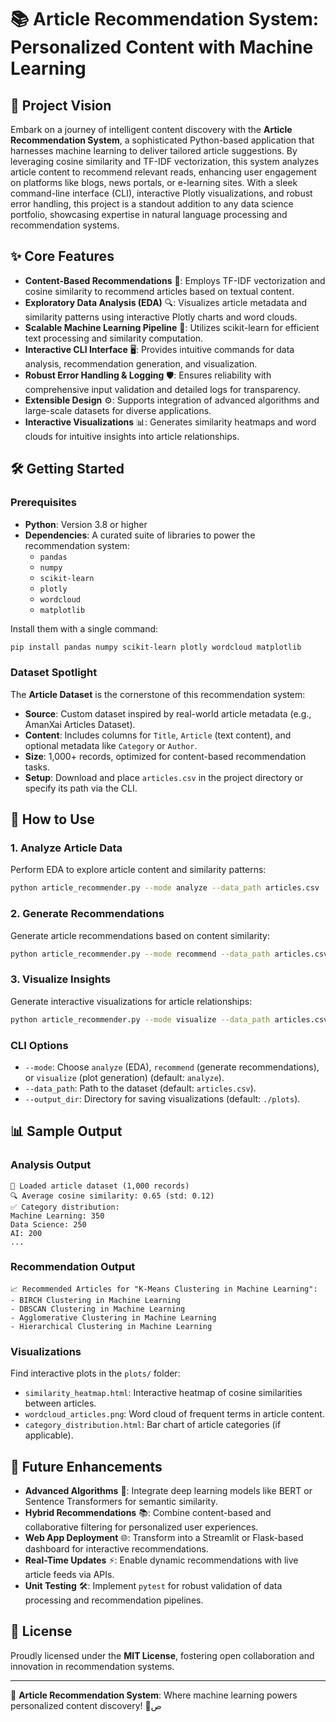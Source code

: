# 📚 Article Recommendation System: Personalized Content with Machine Learning

## 🌟 Project Vision

Embark on a journey of intelligent content discovery with the **Article Recommendation System**, a sophisticated Python-based application that harnesses machine learning to deliver tailored article suggestions. By leveraging cosine similarity and TF-IDF vectorization, this system analyzes article content to recommend relevant reads, enhancing user engagement on platforms like blogs, news portals, or e-learning sites. With a sleek command-line interface (CLI), interactive Plotly visualizations, and robust error handling, this project is a standout addition to any data science portfolio, showcasing expertise in natural language processing and recommendation systems.

## ✨ Core Features

- **Content-Based Recommendations** 📖: Employs TF-IDF vectorization and cosine similarity to recommend articles based on textual content.
- **Exploratory Data Analysis (EDA)** 🔍: Visualizes article metadata and similarity patterns using interactive Plotly charts and word clouds.
- **Scalable Machine Learning Pipeline** 🧠: Utilizes scikit-learn for efficient text processing and similarity computation.
- **Interactive CLI Interface** 🖥️: Provides intuitive commands for data analysis, recommendation generation, and visualization.
- **Robust Error Handling & Logging** 🛡️: Ensures reliability with comprehensive input validation and detailed logs for transparency.
- **Extensible Design** ⚙️: Supports integration of advanced algorithms and large-scale datasets for diverse applications.
- **Interactive Visualizations** 📊: Generates similarity heatmaps and word clouds for intuitive insights into article relationships.

## 🛠️ Getting Started

### Prerequisites

- **Python**: Version 3.8 or higher
- **Dependencies**: A curated suite of libraries to power the recommendation system:
  - `pandas`
  - `numpy`
  - `scikit-learn`
  - `plotly`
  - `wordcloud`
  - `matplotlib`

Install them with a single command:

```bash
pip install pandas numpy scikit-learn plotly wordcloud matplotlib
```

### Dataset Spotlight

The **Article Dataset** is the cornerstone of this recommendation system:

- **Source**: Custom dataset inspired by real-world article metadata (e.g., AmanXai Articles Dataset).
- **Content**: Includes columns for `Title`, `Article` (text content), and optional metadata like `Category` or `Author`.
- **Size**: 1,000+ records, optimized for content-based recommendation tasks.
- **Setup**: Download and place `articles.csv` in the project directory or specify its path via the CLI.

## 🎉 How to Use

### 1. Analyze Article Data

Perform EDA to explore article content and similarity patterns:

```bash
python article_recommender.py --mode analyze --data_path articles.csv
```

### 2. Generate Recommendations

Generate article recommendations based on content similarity:

```bash
python article_recommender.py --mode recommend --data_path articles.csv
```

### 3. Visualize Insights

Generate interactive visualizations for article relationships:

```bash
python article_recommender.py --mode visualize --data_path articles.csv
```

### CLI Options

- `--mode`: Choose `analyze` (EDA), `recommend` (generate recommendations), or `visualize` (plot generation) (default: `analyze`).
- `--data_path`: Path to the dataset (default: `articles.csv`).
- `--output_dir`: Directory for saving visualizations (default: `./plots`).

## 📊 Sample Output

### Analysis Output

```
🌟 Loaded article dataset (1,000 records)
🔍 Average cosine similarity: 0.65 (std: 0.12)
✅ Category distribution:
Machine Learning: 350
Data Science: 250
AI: 200
...
```

### Recommendation Output

```
📈 Recommended Articles for "K-Means Clustering in Machine Learning":
- BIRCH Clustering in Machine Learning
- DBSCAN Clustering in Machine Learning
- Agglomerative Clustering in Machine Learning
- Hierarchical Clustering in Machine Learning
```

### Visualizations

Find interactive plots in the `plots/` folder:

- `similarity_heatmap.html`: Interactive heatmap of cosine similarities between articles.
- `wordcloud_articles.png`: Word cloud of frequent terms in article content.
- `category_distribution.html`: Bar chart of article categories (if applicable).

## 🌈 Future Enhancements

- **Advanced Algorithms** 🚀: Integrate deep learning models like BERT or Sentence Transformers for semantic similarity.
- **Hybrid Recommendations** 📚: Combine content-based and collaborative filtering for personalized user experiences.
- **Web App Deployment** 🌐: Transform into a Streamlit or Flask-based dashboard for interactive recommendations.
- **Real-Time Updates** ⚡: Enable dynamic recommendations with live article feeds via APIs.
- **Unit Testing** 🛠️: Implement `pytest` for robust validation of data processing and recommendation pipelines.

## 📜 License

Proudly licensed under the **MIT License**, fostering open collaboration and innovation in recommendation systems.

---

🌟 **Article Recommendation System**: Where machine learning powers personalized content discovery! 🌟ص